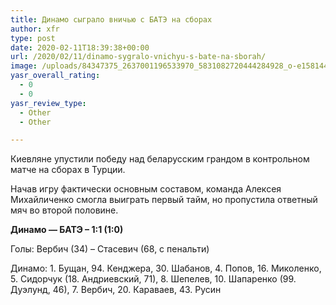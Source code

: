 ```yaml
---
title: Динамо сыграло вничью с БАТЭ на сборах
author: xfr
type: post
date: 2020-02-11T18:39:38+00:00
url: /2020/02/11/dinamo-sygralo-vnichyu-s-bate-na-sborah/
image: /uploads/84347375_2637001196533970_5831082720444284928_o-e1581446366884.jpg
yasr_overall_rating:
  - 0
  - 0
yasr_review_type:
  - Other
  - Other

---
```

Киевляне упустили победу над беларусским грандом в контрольном матче на сборах в Турции.

Начав игру фактически основным составом, команда Алексея Михайличенко смогла выиграть первый тайм, но пропустила ответный мяч во второй половине.

**Динамо &#8212; БАТЭ – 1:1 (1:0)**

Голы: Вербич (34) – Стасевич (68, с пенальти)

Динамо: 1. Бущан, 94. Кенджера, 30. Шабанов, 4. Попов, 16. Миколенко, 5. Сидорчук (18. Андриевский, 71), 8. Шепелев, 10. Шапаренко (99. Дуэлунд, 46), 7. Вербич, 20. Караваев, 43. Русин